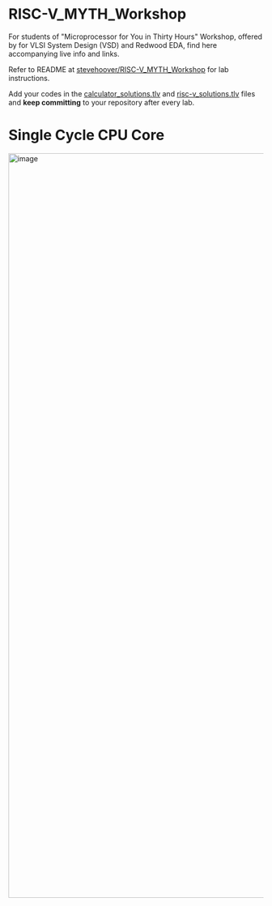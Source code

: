 # RISC-V_MYTH_Workshop

For students of "Microprocessor for You in Thirty Hours" Workshop, offered by for VLSI System Design (VSD) and Redwood EDA, find here accompanying live info and links.

Refer to README at [stevehoover/RISC-V_MYTH_Workshop](https://github.com/stevehoover/RISC-V_MYTH_Workshop) for lab instructions.

Add your codes in the [calculator_solutions.tlv](calculator_solutions.tlv) and [risc-v_solutions.tlv](risc-v_solutions.tlv) files and **keep committing** to your repository after every lab.

# Single Cycle CPU Core
<img width="1470" alt="image" src="https://github.com/RISCV-MYTH-WORKSHOP/riscv-myth-workshop-sep23-kohshi54/assets/80312261/f881e894-f548-4b26-9a76-ba24ce3b232d">
